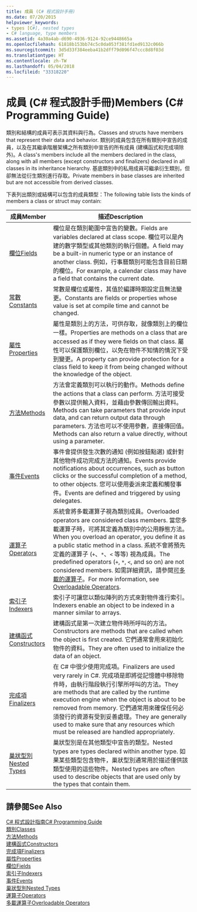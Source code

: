 ```yaml
---
title: 成員 (C# 程式設計手冊)
ms.date: 07/20/2015
helpviewer_keywords:
- types [C#], nested types
- C# language, type members
ms.assetid: 4a30a4ab-d690-4936-9124-92ce9448665a
ms.openlocfilehash: 61818b153bb74c5c0da053f381fd1ed9132c066b
ms.sourcegitcommit: 3d5d33f384eeba41b2dff79d096f47ccc8d8f03d
ms.translationtype: HT
ms.contentlocale: zh-TW
ms.lasthandoff: 05/04/2018
ms.locfileid: "33318220"
---
```

# <a name="members-c-programming-guide"></a><span data-ttu-id="bc275-102">成員 (C# 程式設計手冊)</span><span class="sxs-lookup"><span data-stu-id="bc275-102">Members (C# Programming Guide)</span></span>
<span data-ttu-id="bc275-103">類別和結構的成員可表示其資料與行為。</span><span class="sxs-lookup"><span data-stu-id="bc275-103">Classes and structs have members that represent their data and behavior.</span></span> <span data-ttu-id="bc275-104">類別的成員包含在所有類別中宣告的成員，以及在其繼承階層架構之所有類別中宣告的所有成員 (建構函式和完成項除外)。</span><span class="sxs-lookup"><span data-stu-id="bc275-104">A class's members include all the members declared in the class, along with all members (except constructors and finalizers) declared in all classes in its inheritance hierarchy.</span></span> <span data-ttu-id="bc275-105">基底類別中的私用成員可繼承衍生類別，但卻無法從衍生類別進行存取。</span><span class="sxs-lookup"><span data-stu-id="bc275-105">Private members in base classes are inherited but are not accessible from derived classes.</span></span>  
  
 <span data-ttu-id="bc275-106">下表列出類別或結構可以包含的成員類型：</span><span class="sxs-lookup"><span data-stu-id="bc275-106">The following table lists the kinds of members a class or struct may contain:</span></span>  
  
|<span data-ttu-id="bc275-107">成員</span><span class="sxs-lookup"><span data-stu-id="bc275-107">Member</span></span>|<span data-ttu-id="bc275-108">描述</span><span class="sxs-lookup"><span data-stu-id="bc275-108">Description</span></span>|  
|------------|-----------------|  
|[<span data-ttu-id="bc275-109">欄位</span><span class="sxs-lookup"><span data-stu-id="bc275-109">Fields</span></span>](../../../csharp/programming-guide/classes-and-structs/fields.md)|<span data-ttu-id="bc275-110">欄位是在類別範圍中宣告的變數。</span><span class="sxs-lookup"><span data-stu-id="bc275-110">Fields are variables declared at class scope.</span></span> <span data-ttu-id="bc275-111">欄位可以是內建的數字類型或其他類別的執行個體。</span><span class="sxs-lookup"><span data-stu-id="bc275-111">A field may be a built-in numeric type or an instance of another class.</span></span> <span data-ttu-id="bc275-112">例如，行事曆類別可能包含目前日期的欄位。</span><span class="sxs-lookup"><span data-stu-id="bc275-112">For example, a calendar class may have a field that contains the current date.</span></span>|  
|[<span data-ttu-id="bc275-113">常數</span><span class="sxs-lookup"><span data-stu-id="bc275-113">Constants</span></span>](../../../csharp/programming-guide/classes-and-structs/constants.md)|<span data-ttu-id="bc275-114">常數是欄位或屬性，其值於編譯時期設定且無法變更。</span><span class="sxs-lookup"><span data-stu-id="bc275-114">Constants are fields or properties whose value is set at compile time and cannot be changed.</span></span>|  
|[<span data-ttu-id="bc275-115">屬性</span><span class="sxs-lookup"><span data-stu-id="bc275-115">Properties</span></span>](../../../csharp/programming-guide/classes-and-structs/properties.md)|<span data-ttu-id="bc275-116">屬性是類別上的方法，可供存取，就像類別上的欄位一樣。</span><span class="sxs-lookup"><span data-stu-id="bc275-116">Properties are methods on a class that are accessed as if they were fields on that class.</span></span> <span data-ttu-id="bc275-117">屬性可以保護類別欄位，以免在物件不知情的情況下受到變更。</span><span class="sxs-lookup"><span data-stu-id="bc275-117">A property can provide protection for a class field to keep it from being changed without the knowledge of the object.</span></span>|  
|[<span data-ttu-id="bc275-118">方法</span><span class="sxs-lookup"><span data-stu-id="bc275-118">Methods</span></span>](../../../csharp/programming-guide/classes-and-structs/methods.md)|<span data-ttu-id="bc275-119">方法會定義類別可以執行的動作。</span><span class="sxs-lookup"><span data-stu-id="bc275-119">Methods define the actions that a class can perform.</span></span> <span data-ttu-id="bc275-120">方法可接受參數以提供輸入資料，並藉由參數傳回輸出資料。</span><span class="sxs-lookup"><span data-stu-id="bc275-120">Methods can take parameters that provide input data, and can return output data through parameters.</span></span> <span data-ttu-id="bc275-121">方法也可以不使用參數，直接傳回值。</span><span class="sxs-lookup"><span data-stu-id="bc275-121">Methods can also return a value directly, without using a parameter.</span></span>|  
|[<span data-ttu-id="bc275-122">事件</span><span class="sxs-lookup"><span data-stu-id="bc275-122">Events</span></span>](../../../csharp/programming-guide/events/index.md)|<span data-ttu-id="bc275-123">事件會提供發生次數的通知 (例如按鈕點選) 或針對其他物件成功完成方法的通知。</span><span class="sxs-lookup"><span data-stu-id="bc275-123">Events provide notifications about occurrences, such as button clicks or the successful completion of a method, to other objects.</span></span> <span data-ttu-id="bc275-124">您可以使用委派來定義和觸發事件。</span><span class="sxs-lookup"><span data-stu-id="bc275-124">Events are defined and triggered by using delegates.</span></span>|  
|[<span data-ttu-id="bc275-125">運算子</span><span class="sxs-lookup"><span data-stu-id="bc275-125">Operators</span></span>](../../../csharp/programming-guide/statements-expressions-operators/operators.md)|<span data-ttu-id="bc275-126">系統會將多載運算子視為類別成員。</span><span class="sxs-lookup"><span data-stu-id="bc275-126">Overloaded operators are considered class members.</span></span> <span data-ttu-id="bc275-127">當您多載運算子時，可將其定義為類別中的公用靜態方法。</span><span class="sxs-lookup"><span data-stu-id="bc275-127">When you overload an operator, you define it as a public static method in a class.</span></span> <span data-ttu-id="bc275-128">系統不會將預先定義的運算子 (`+`、`*`、`<` 等等) 視為成員。</span><span class="sxs-lookup"><span data-stu-id="bc275-128">The predefined operators (`+`, `*`, `<`, and so on) are not considered members.</span></span> <span data-ttu-id="bc275-129">如需詳細資訊，請參閱[可多載的運算子](../../../csharp/programming-guide/statements-expressions-operators/overloadable-operators.md)。</span><span class="sxs-lookup"><span data-stu-id="bc275-129">For more information, see [Overloadable Operators](../../../csharp/programming-guide/statements-expressions-operators/overloadable-operators.md).</span></span>|  
|[<span data-ttu-id="bc275-130">索引子</span><span class="sxs-lookup"><span data-stu-id="bc275-130">Indexers</span></span>](../../../csharp/programming-guide/indexers/index.md)|<span data-ttu-id="bc275-131">索引子可讓您以類似陣列的方式來對物件進行索引。</span><span class="sxs-lookup"><span data-stu-id="bc275-131">Indexers enable an object to be indexed in a manner similar to arrays.</span></span>|  
|[<span data-ttu-id="bc275-132">建構函式</span><span class="sxs-lookup"><span data-stu-id="bc275-132">Constructors</span></span>](../../../csharp/programming-guide/classes-and-structs/constructors.md)|<span data-ttu-id="bc275-133">建構函式是第一次建立物件時所呼叫的方法。</span><span class="sxs-lookup"><span data-stu-id="bc275-133">Constructors are methods that are called when the object is first created.</span></span> <span data-ttu-id="bc275-134">它們通常會用來初始化物件的資料。</span><span class="sxs-lookup"><span data-stu-id="bc275-134">They are often used to initialize the data of an object.</span></span>|  
|[<span data-ttu-id="bc275-135">完成項</span><span class="sxs-lookup"><span data-stu-id="bc275-135">Finalizers</span></span>](../../../csharp/programming-guide/classes-and-structs/destructors.md)|<span data-ttu-id="bc275-136">在 C# 中很少使用完成項。</span><span class="sxs-lookup"><span data-stu-id="bc275-136">Finalizers are used very rarely in C#.</span></span> <span data-ttu-id="bc275-137">完成項是即將從記憶體中移除物件時，由執行階段執行引擎所呼叫的方法。</span><span class="sxs-lookup"><span data-stu-id="bc275-137">They are methods that are called by the runtime execution engine when the object is about to be removed from memory.</span></span> <span data-ttu-id="bc275-138">它們通常用來確保任何必須發行的資源有受到妥善處理。</span><span class="sxs-lookup"><span data-stu-id="bc275-138">They are generally used to make sure that any resources which must be released are handled appropriately.</span></span>|  
|[<span data-ttu-id="bc275-139">巢狀型別</span><span class="sxs-lookup"><span data-stu-id="bc275-139">Nested Types</span></span>](../../../csharp/programming-guide/classes-and-structs/nested-types.md)|<span data-ttu-id="bc275-140">巢狀型別是在其他類型中宣告的類型。</span><span class="sxs-lookup"><span data-stu-id="bc275-140">Nested types are types declared within another type.</span></span> <span data-ttu-id="bc275-141">如果某些類型包含物件，巢狀型別通常用於描述僅供該類型使用的這些物件。</span><span class="sxs-lookup"><span data-stu-id="bc275-141">Nested types are often used to describe objects that are used only by the types that contain them.</span></span>|  
  
## <a name="see-also"></a><span data-ttu-id="bc275-142">請參閱</span><span class="sxs-lookup"><span data-stu-id="bc275-142">See Also</span></span>  
 [<span data-ttu-id="bc275-143">C# 程式設計指南</span><span class="sxs-lookup"><span data-stu-id="bc275-143">C# Programming Guide</span></span>](../../../csharp/programming-guide/index.md)  
 [<span data-ttu-id="bc275-144">類別</span><span class="sxs-lookup"><span data-stu-id="bc275-144">Classes</span></span>](../../../csharp/programming-guide/classes-and-structs/classes.md)  
 [<span data-ttu-id="bc275-145">方法</span><span class="sxs-lookup"><span data-stu-id="bc275-145">Methods</span></span>](../../../csharp/programming-guide/classes-and-structs/methods.md)  
 [<span data-ttu-id="bc275-146">建構函式</span><span class="sxs-lookup"><span data-stu-id="bc275-146">Constructors</span></span>](../../../csharp/programming-guide/classes-and-structs/constructors.md)  
 [<span data-ttu-id="bc275-147">完成項</span><span class="sxs-lookup"><span data-stu-id="bc275-147">Finalizers</span></span>](../../../csharp/programming-guide/classes-and-structs/destructors.md)  
 [<span data-ttu-id="bc275-148">屬性</span><span class="sxs-lookup"><span data-stu-id="bc275-148">Properties</span></span>](../../../csharp/programming-guide/classes-and-structs/properties.md)  
 [<span data-ttu-id="bc275-149">欄位</span><span class="sxs-lookup"><span data-stu-id="bc275-149">Fields</span></span>](../../../csharp/programming-guide/classes-and-structs/fields.md)  
 [<span data-ttu-id="bc275-150">索引子</span><span class="sxs-lookup"><span data-stu-id="bc275-150">Indexers</span></span>](../../../csharp/programming-guide/indexers/index.md)  
 [<span data-ttu-id="bc275-151">事件</span><span class="sxs-lookup"><span data-stu-id="bc275-151">Events</span></span>](../../../csharp/programming-guide/events/index.md)  
 [<span data-ttu-id="bc275-152">巢狀型別</span><span class="sxs-lookup"><span data-stu-id="bc275-152">Nested Types</span></span>](../../../csharp/programming-guide/classes-and-structs/nested-types.md)  
 [<span data-ttu-id="bc275-153">運算子</span><span class="sxs-lookup"><span data-stu-id="bc275-153">Operators</span></span>](../../../csharp/programming-guide/statements-expressions-operators/operators.md)  
 [<span data-ttu-id="bc275-154">多載運算子</span><span class="sxs-lookup"><span data-stu-id="bc275-154">Overloadable Operators</span></span>](../../../csharp/programming-guide/statements-expressions-operators/overloadable-operators.md)
